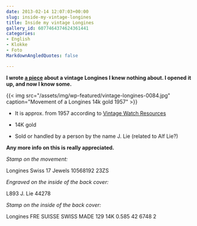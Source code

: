 ```yaml
---
date: 2013-02-14 12:07:03+00:00
slug: inside-my-vintage-longines
title: Inside my vintage Longines
gallery_id: 6077464374624361441
categories:
- English
- Klokke
- Foto
MarkdownAngledQuotes: false

---
```


**I wrote [a piece](http://bepsays.com/2012/10/my-vinage-longines/) about a vintage Longines I knew nothing about. I opened it up, and now I know some.**

{{< img src="/assets/img/wp-featured/vintage-longines-0084.jpg" caption="Movement of a Longines 14k gold 1957" >}}

<!--more-->
	
  * It is approx. from 1957 according to [Vintage Watch Resources](http://www.vintagewatchresources.com/year_identifier.php)

	
  * 14K gold

	
  * Sold or handled by a person by the name J. Lie (related to Alf Lie?)


**Any more info on this is really appreciated.**

_Stamp on the movement:_

Longines Swiss
17 Jewels
10568192
23ZS

_Engraved on the inside of the back cover:_

L893
J. Lie 44278

_Stamp on the inside of the back cover:_

Longines
FRE SUISSE
SWISS MADE
129
14K
0.585
42
6748 2
